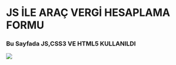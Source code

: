 <h1> JS İLE ARAÇ VERGİ HESAPLAMA FORMU</h1>
<h3> Bu Sayfada JS,CSS3 VE HTML5 KULLANILDI </h3>
<img src= 'https://user-images.githubusercontent.com/88774171/222802702-76211086-01e6-45e1-8f4d-c6db3beaef8e.gif' />
